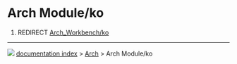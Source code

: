 # Arch Module/ko
1.  REDIRECT [Arch_Workbench/ko](Arch_Workbench/ko.md)



---
![](images/Button_right.svg) [documentation index](../README.md) > [Arch](Arch_Workbench.md) > Arch Module/ko
